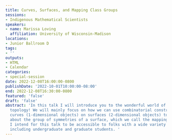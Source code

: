 ```yaml
---
title: Curves, Surfaces, and Mapping Class Groups
sessions:
- Indigenous Mathematical Scientists
speakers:
- name: Marissa Loving
  affiliation: University of Wisconsin-Madison
locations:
- Junior Ballroom D
tags:
- ''
outputs:
- HTML
- Calendar
categories:
- special-session
date: 2022-12-08T16:00:00-0800
publishDate: '2022-10-01T10:00:00-08:00'
end: 2022-12-08T16:30:00-0800
featured: 'false'
draft: 'false'
abstract: 'In this talk I will introduce you to the wonderful world of 2-dimensional
  topology! We will mainly focus on how we can use combinatorial constructions of
  curves (1-dimensional objects) on surfaces (2-dimensional objects) to answer questions
  about the group of symmetries of a surface, which we call the mapping class group.
  I intend for this talk to be accessible to folks with a wide variety of backgrounds
  including undergraduate and graduate students. '
---
```


